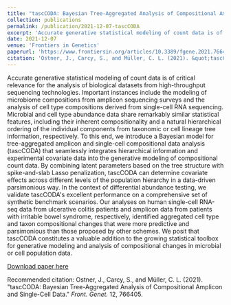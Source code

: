 ```yaml
---
title: "tascCODA: Bayesian Tree-Aggregated Analysis of Compositional Amplicon and Single-Cell Data"
collection: publications
permalink: /publication/2021-12-07-tascCODA
excerpt: 'Accurate generative statistical modeling of count data is of critical relevance for the analysis of biological datasets from high-throughput sequencing technologies. Important instances include the modeling of microbiome compositions from amplicon sequencing surveys and the analysis of cell type compositions derived from single-cell RNA sequencing. Microbial and cell type abundance data share remarkably similar statistical features, including their inherent compositionality and a natural hierarchical ordering of the individual components from taxonomic or cell lineage tree information, respectively. To this end, we introduce a Bayesian model for tree-aggregated amplicon and single-cell compositional data analysis (tascCODA) that seamlessly integrates hierarchical information and experimental covariate data into the generative modeling of compositional count data. By combining latent parameters based on the tree structure with spike-and-slab Lasso penalization, tascCODA can determine covariate effects across different levels of the population hierarchy in a data-driven parsimonious way. In the context of differential abundance testing, we validate tascCODA&apos;s excellent performance on a comprehensive set of synthetic benchmark scenarios. Our analyses on human single-cell RNA-seq data from ulcerative colitis patients and amplicon data from patients with irritable bowel syndrome, respectively, identified aggregated cell type and taxon compositional changes that were more predictive and parsimonious than those proposed by other schemes. We posit that tascCODA constitutes a valuable addition to the growing statistical toolbox for generative modeling and analysis of compositional changes in microbial or cell population data.'
date: 2021-12-07
venue: 'Frontiers in Genetics'
paperurl: 'https://www.frontiersin.org/articles/10.3389/fgene.2021.766405/full'
citation: 'Ostner, J., Carcy, S., and Müller, C. L. (2021). &quot;tascCODA: Bayesian Tree-Aggregated Analysis of Compositional Amplicon and Single-Cell Data.&quot; <i>Front. Genet.</i> 12, 766405.'
---
```

Accurate generative statistical modeling of count data is of critical relevance for the analysis of biological datasets from high-throughput sequencing technologies. Important instances include the modeling of microbiome compositions from amplicon sequencing surveys and the analysis of cell type compositions derived from single-cell RNA sequencing. Microbial and cell type abundance data share remarkably similar statistical features, including their inherent compositionality and a natural hierarchical ordering of the individual components from taxonomic or cell lineage tree information, respectively. To this end, we introduce a Bayesian model for tree-aggregated amplicon and single-cell compositional data analysis (tascCODA) that seamlessly integrates hierarchical information and experimental covariate data into the generative modeling of compositional count data. By combining latent parameters based on the tree structure with spike-and-slab Lasso penalization, tascCODA can determine covariate effects across different levels of the population hierarchy in a data-driven parsimonious way. In the context of differential abundance testing, we validate tascCODA&apos;s excellent performance on a comprehensive set of synthetic benchmark scenarios. Our analyses on human single-cell RNA-seq data from ulcerative colitis patients and amplicon data from patients with irritable bowel syndrome, respectively, identified aggregated cell type and taxon compositional changes that were more predictive and parsimonious than those proposed by other schemes. We posit that tascCODA constitutes a valuable addition to the growing statistical toolbox for generative modeling and analysis of compositional changes in microbial or cell population data.

[Download paper here](https://www.frontiersin.org/articles/10.3389/fgene.2021.766405/full)

Recommended citation: Ostner, J., Carcy, S., and Müller, C. L. (2021). "tascCODA: Bayesian Tree-Aggregated Analysis of Compositional Amplicon and Single-Cell Data." <i>Front. Genet.</i> 12, 766405.